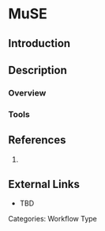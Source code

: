 # MuSE #
## Introduction ##
## Description ##
### Overview ###
### Tools ###
## References ##
1.

## External Links ##
* TBD

Categories: Workflow Type
